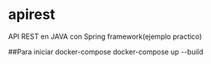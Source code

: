 # apirest
API REST en JAVA con Spring framework(ejemplo practico)


##Para iniciar docker-compose
docker-compose up --build